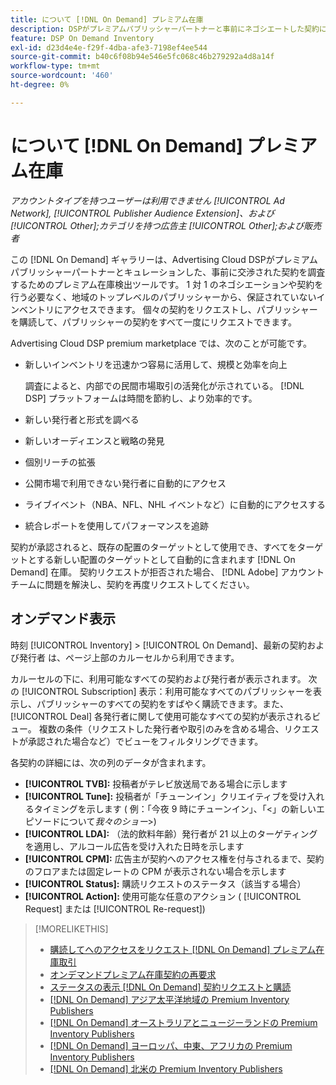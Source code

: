 ```yaml
---
title: について [!DNL On Demand] プレミアム在庫
description: DSPがプレミアムパブリッシャーパートナーと事前にネゴシエートした契約について説明します。
feature: DSP On Demand Inventory
exl-id: d23d4e4e-f29f-4dba-afe3-7198ef4ee544
source-git-commit: b40c6f08b94e546e5fc068c46b279292a4d8a14f
workflow-type: tm+mt
source-wordcount: '460'
ht-degree: 0%

---
```


# について [!DNL On Demand] プレミアム在庫

*アカウントタイプを持つユーザーは利用できません [!UICONTROL Ad Network], [!UICONTROL Publisher Audience Extension]、および [!UICONTROL Other];カテゴリを持つ広告主 [!UICONTROL Other];および販売者*

この [!DNL On Demand] ギャラリーは、Advertising Cloud DSPがプレミアムパブリッシャーパートナーとキュレーションした、事前に交渉された契約を調査するためのプレミアム在庫検出ツールです。 1 対 1 のネゴシエーションや契約を行う必要なく、地域のトップレベルのパブリッシャーから、保証されていないインベントリにアクセスできます。 個々の契約をリクエストし、パブリッシャーを購読して、パブリッシャーの契約をすべて一度にリクエストできます。

Advertising Cloud DSP premium marketplace では、次のことが可能です。

* 新しいインベントリを迅速かつ容易に活用して、規模と効率を向上

   調査によると、内部での民間市場取引の活発化が示されている。 [!DNL DSP] プラットフォームは時間を節約し、より効率的です。

* 新しい発行者と形式を調べる
* 新しいオーディエンスと戦略の発見
* 個別リーチの拡張
* 公開市場で利用できない発行者に自動的にアクセス
* ライブイベント（NBA、NFL、NHL イベントなど）に自動的にアクセスする
* 統合レポートを使用してパフォーマンスを追跡

契約が承認されると、既存の配置のターゲットとして使用でき、すべてをターゲットとする新しい配置のターゲットとして自動的に含まれます [!DNL On Demand] 在庫。 契約リクエストが拒否された場合、 [!DNL Adobe] アカウントチームに問題を解決し、契約を再度リクエストしてください。

## オンデマンド表示

時刻 [!UICONTROL Inventory] > [!UICONTROL On Demand]、最新の契約および発行者 <!-- how recent? --> は、ページ上部のカルーセルから利用できます。

カルーセルの下に、利用可能なすべての契約および発行者が表示されます。 次の [!UICONTROL Subscription] 表示：利用可能なすべてのパブリッシャーを表示し、パブリッシャーのすべての契約をすばやく購読できます。また、 [!UICONTROL Deal] 各発行者に関して使用可能なすべての契約が表示されるビュー。 複数の条件（リクエストした発行者や取引のみを含める場合、リクエストが承認された場合など）でビューをフィルタリングできます。

各契約の詳細には、次の列のデータが含まれます。

* **[!UICONTROL TVB]:** 投稿者がテレビ放送局である場合に示します
* **[!UICONTROL Tune]:** 投稿者が「チューンイン」クリエイティブを受け入れるタイミングを示します ( 例：「今夜 9 時にチューンイン」、「&lt;」の新しいエピソードについて&#x200B;*我々のショー*\>)
* **[!UICONTROL LDA]:** （法的飲料年齢）発行者が 21 以上のターゲティングを適用し、アルコール広告を受け入れた日時を示します
* **[!UICONTROL CPM]:** 広告主が契約へのアクセス権を付与されるまで、契約のフロアまたは固定レートの CPM が表示されない場合を示します
* **[!UICONTROL Status]:** 購読リクエストのステータス（該当する場合）
* **[!UICONTROL Action]:** 使用可能な任意のアクション ( [!UICONTROL Request] または [!UICONTROL Re-request])

>[!MORELIKETHIS]
>
>* [購読してへのアクセスをリクエスト [!DNL On Demand] プレミアム在庫取引](on-demand-inventory-subscribe.md)
>* [オンデマンドプレミアム在庫契約の再要求](on-demand-inventory-rerequest.md)
>* [ステータスの表示 [!DNL On Demand] 契約リクエストと購読](on-demand-inventory-view-status.md)
>* [[!DNL On Demand] アジア太平洋地域の Premium Inventory Publishers](on-demand-inventory-publishers-apac.md)
>* [[!DNL On Demand] オーストラリアとニュージーランドの Premium Inventory Publishers](on-demand-inventory-publishers-anz.md)
>* [[!DNL On Demand] ヨーロッパ、中東、アフリカの Premium Inventory Publishers](on-demand-inventory-publishers-emea.md)
>* [[!DNL On Demand] 北米の Premium Inventory Publishers](on-demand-inventory-publishers-na.md)

